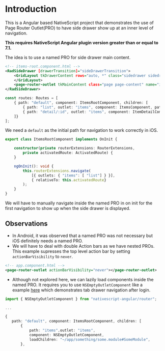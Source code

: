 # Introduction

This is a Angular based NativeScript project that demonstrates the use of Page Router Outlet(PRO) to have side drawer show up at an inner level of navigation.

**This requires NativeScript Angular plugin version greater than or equal to 7.1.**

The idea is to use a named PRO for side drawer main content.
```xml
<!-- items-root.component.html -->
<RadSideDrawer [drawerTransition]="sideDrawerTransition">
    <GridLayout tkDrawerContent rows="auto, *" class="sidedrawer sidedrawer-left">
    </GridLayout>
    <page-router-outlet tkMainContent class="page page-content" name="items"></page-router-outlet>
</RadSideDrawer>
```
```typescript
const routes: Routes = [
    { path: "default", component: ItemsRootComponent, children: [
        { path: "list", outlet: "items", component: ItemsComponent, pathMatch: "full"},
        { path: "detail/:id", outlet: "items", component: ItemDetailComponent }
    ]}
];
```

We need a `default` as the initial path for navigation to work correctly in iOS.

```typescript
export class ItemsRootComponent implements OnInit {

    constructor(private routerExtensions: RouterExtensions, 
        private activatedRoute: ActivatedRoute) {
    }

    ngOnInit(): void {
        this.routerExtensions.navigate(
            [{ outlets: { "items": [ "list"] } }], 
            { relativeTo: this.activatedRoute}
        );
    }
}
```
We will have to manually navigate inside the named PRO in on init for the first navigation to show up when the side drawer is displayed.

## Observations

* In Android, it was observed that a named PRO was not necessary but iOS definitely needs a named PRO.
* We will have to deal with double Action bars as we have nested PROs. This example supresses the top level action bar by setting `actionBarVisibility` to `never`.
```xml
<!-- app.component.html -->
<page-router-outlet actionBarVisibility="never"></page-router-outlet>
```
* Although not explored here, we can lazily load components inside the named PRO. It requires you to use `NSEmptyOutletComponent` like a example [here](https://www.nativescript.org/blog/implementing-a-login-for-nativescript-apps-with-tab-based-navigation) which demonstrates tab drawer navigation after login.
```typescript
import { NSEmptyOutletComponent } from "nativescript-angular/router";

...

{
   path: "default", component: ItemsRootComponent, children: [
       {
           path: "items",outlet: "items",
           component: NSEmptyOutletComponent,
           loadChildren: "~/app/something/some.module#SomeModule",
       },
``` 
